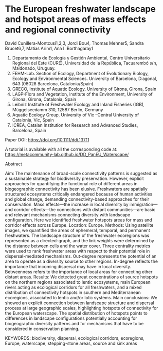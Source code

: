 # The European freshwater landscape and hotspot areas of mass effects and regional connectivity

David Cunillera-Montcusí1,2,3, Jordi Bou4, Thomas Mehner5, Sandra Brucet6,7, Matías Arim1, Ana I. Borthagaray1

1. Departamento de Ecología y Gestión Ambiental, Centro Universitario Regional del Este (CURE), Universidad de la República, Tacuarembó s/n, Maldonado, Uruguay.
2. FEHM-Lab. Section of Ecology, Department of Evolutionary Biology, Ecology and Environmental Sciences. University of Barcelona, Diagonal, 643 (08028 Barcelona, Catalonia/Spain)
3. GRECO, Institute of Aquatic Ecology, University of Girona, Girona, Spain
4. LAGP-Flora and Vegetation, Institute of the Environment, University of Girona, Girona, Catalonia, Spain
5. Leibniz Institute of Freshwater Ecology and Inland Fisheries (IGB), Müggelseedamm 310, 12587 Berlin, Germany
6. Aquatic Ecology Group, University of Vic –Central University of Catalonia, Vic, Spain
7. ICREA, Catalan Institution for Research and Advanced Studies, Barcelona, Spain

Paper DOI: https://doi.org/10.1111/ddi.13711

A tutorial is available with all the corresponding code at: https://metacommunity-lab.github.io/DD_PanEU_Waterscape/

Abstract

Aim: The maintenance of broad-scale connectivity patterns is suggested as a sustainable strategy for biodiversity preservation. However, explicit approaches for quantifying the functional role of different areas in biogeographic connectivity has been elusive. Freshwaters are spatially structured ecosystems critically endangered because of human activities and global change, demanding connectivity-based approaches for their conservation. Mass effects—the increase in local diversity by immigration—and corridor effects—the connections with distant communities—are basic and relevant mechanisms connecting diversity with landscape configuration. Here we identified freshwater hotspots areas for mass and corridor effects across Europe.
Location: Europe.
Methods: Using satellite images, we quantified the areas of ephemeral, temporal, and permanent freshwaters. The landscape structure of the freshwater ecoregions was represented as a directed-graph, and the link weights were determined by the distance between cells and the water cover. Three centrality metrics were used to rank freshwater areas with respect to their potential role in dispersal-mediated mechanisms. Out-degree represents the potential of an area to operate as a diversity source to other regions. In-degree reflects the importance that incoming dispersal may have in local diversity. Betweenness refers to the importance of local areas for connecting other distant areas. 
Results: We detected great concentrations of source hotspots on the northern regions associated to lentic ecosystems, main European rivers acting as ecological corridors for all freshwaters, and a mixed distribution of connectivity hotspots in southern and Mediterranean ecoregions, associated to lentic and/or lotic systems. 
Main conclusions: We showed an explicit connection between landscape structure and dispersal process at large geographic scales, highlighting hotspots of connectivity for the European waterscape. The spatial distribution of hotspots points to differences in landscape configurations potentially accounting for biogeographic diversity patterns and for mechanisms that have to be considered in conservation planning. 

KEYWORDS: biodiversity, dispersal, ecological corridors, ecoregions, Europe, waterscape, stepping-stone areas, source and sink areas
